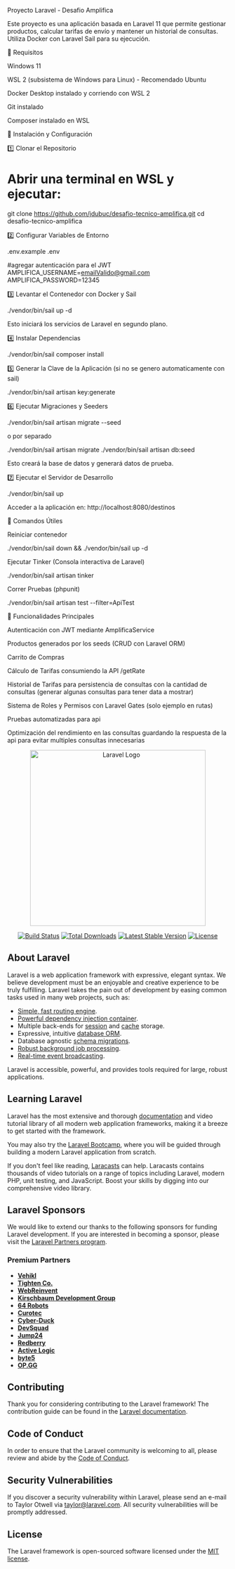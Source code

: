 
Proyecto Laravel - Desafio Amplifica

Este proyecto es una aplicación basada en Laravel 11 que permite gestionar productos, calcular tarifas de envío y mantener un historial de consultas. Utiliza Docker con Laravel Sail para su ejecución.

📌 Requisitos

Windows 11

WSL 2 (subsistema de Windows para Linux) - Recomendado Ubuntu

Docker Desktop instalado y corriendo con WSL 2

Git instalado

Composer instalado en WSL

🚀 Instalación y Configuración

1️⃣ Clonar el Repositorio

# Abrir una terminal en WSL y ejecutar:
git clone https://github.com/jdubuc/desafio-tecnico-amplifica.git
cd desafio-tecnico-amplifica

2️⃣ Configurar Variables de Entorno

.env.example .env

#agregar autenticación para el JWT
AMPLIFICA_USERNAME=emailValido@gmail.com
AMPLIFICA_PASSWORD=12345

3️⃣ Levantar el Contenedor con Docker y Sail

./vendor/bin/sail up -d

Esto iniciará los servicios de Laravel en segundo plano.

4️⃣ Instalar Dependencias

./vendor/bin/sail composer install

5️⃣ Generar la Clave de la Aplicación (si no se genero automaticamente con sail)

./vendor/bin/sail artisan key:generate

6️⃣ Ejecutar Migraciones y Seeders

./vendor/bin/sail artisan migrate --seed

o por separado

./vendor/bin/sail artisan migrate
./vendor/bin/sail artisan db:seed

Esto creará la base de datos y generará datos de prueba.

7️⃣ Ejecutar el Servidor de Desarrollo

./vendor/bin/sail up

Acceder a la aplicación en: http://localhost:8080/destinos

📌 Comandos Útiles

Reiniciar contenedor

./vendor/bin/sail down && ./vendor/bin/sail up -d

Ejecutar Tinker (Consola interactiva de Laravel)

./vendor/bin/sail artisan tinker

Correr Pruebas (phpunit)

./vendor/bin/sail artisan test --filter=ApiTest


📌 Funcionalidades Principales

Autenticación con JWT mediante AmplificaService

Productos generados por los seeds (CRUD con Laravel ORM)

Carrito de Compras

Cálculo de Tarifas consumiendo la API /getRate

Historial de Tarifas para persistencia de consultas con la cantidad de consultas (generar algunas consultas para tener data a mostrar)

Sistema de Roles y Permisos con Laravel Gates (solo ejemplo en rutas)

Pruebas automatizadas para api

Optimización del rendimiento en las consultas guardando la respuesta de la api para evitar multiples consultas innecesarias





<p align="center"><a href="https://laravel.com" target="_blank"><img src="https://raw.githubusercontent.com/laravel/art/master/logo-lockup/5%20SVG/2%20CMYK/1%20Full%20Color/laravel-logolockup-cmyk-red.svg" width="400" alt="Laravel Logo"></a></p>

<p align="center">
<a href="https://github.com/laravel/framework/actions"><img src="https://github.com/laravel/framework/workflows/tests/badge.svg" alt="Build Status"></a>
<a href="https://packagist.org/packages/laravel/framework"><img src="https://img.shields.io/packagist/dt/laravel/framework" alt="Total Downloads"></a>
<a href="https://packagist.org/packages/laravel/framework"><img src="https://img.shields.io/packagist/v/laravel/framework" alt="Latest Stable Version"></a>
<a href="https://packagist.org/packages/laravel/framework"><img src="https://img.shields.io/packagist/l/laravel/framework" alt="License"></a>
</p>

## About Laravel

Laravel is a web application framework with expressive, elegant syntax. We believe development must be an enjoyable and creative experience to be truly fulfilling. Laravel takes the pain out of development by easing common tasks used in many web projects, such as:

- [Simple, fast routing engine](https://laravel.com/docs/routing).
- [Powerful dependency injection container](https://laravel.com/docs/container).
- Multiple back-ends for [session](https://laravel.com/docs/session) and [cache](https://laravel.com/docs/cache) storage.
- Expressive, intuitive [database ORM](https://laravel.com/docs/eloquent).
- Database agnostic [schema migrations](https://laravel.com/docs/migrations).
- [Robust background job processing](https://laravel.com/docs/queues).
- [Real-time event broadcasting](https://laravel.com/docs/broadcasting).

Laravel is accessible, powerful, and provides tools required for large, robust applications.

## Learning Laravel

Laravel has the most extensive and thorough [documentation](https://laravel.com/docs) and video tutorial library of all modern web application frameworks, making it a breeze to get started with the framework.

You may also try the [Laravel Bootcamp](https://bootcamp.laravel.com), where you will be guided through building a modern Laravel application from scratch.

If you don't feel like reading, [Laracasts](https://laracasts.com) can help. Laracasts contains thousands of video tutorials on a range of topics including Laravel, modern PHP, unit testing, and JavaScript. Boost your skills by digging into our comprehensive video library.

## Laravel Sponsors

We would like to extend our thanks to the following sponsors for funding Laravel development. If you are interested in becoming a sponsor, please visit the [Laravel Partners program](https://partners.laravel.com).

### Premium Partners

- **[Vehikl](https://vehikl.com/)**
- **[Tighten Co.](https://tighten.co)**
- **[WebReinvent](https://webreinvent.com/)**
- **[Kirschbaum Development Group](https://kirschbaumdevelopment.com)**
- **[64 Robots](https://64robots.com)**
- **[Curotec](https://www.curotec.com/services/technologies/laravel/)**
- **[Cyber-Duck](https://cyber-duck.co.uk)**
- **[DevSquad](https://devsquad.com/hire-laravel-developers)**
- **[Jump24](https://jump24.co.uk)**
- **[Redberry](https://redberry.international/laravel/)**
- **[Active Logic](https://activelogic.com)**
- **[byte5](https://byte5.de)**
- **[OP.GG](https://op.gg)**

## Contributing

Thank you for considering contributing to the Laravel framework! The contribution guide can be found in the [Laravel documentation](https://laravel.com/docs/contributions).

## Code of Conduct

In order to ensure that the Laravel community is welcoming to all, please review and abide by the [Code of Conduct](https://laravel.com/docs/contributions#code-of-conduct).

## Security Vulnerabilities

If you discover a security vulnerability within Laravel, please send an e-mail to Taylor Otwell via [taylor@laravel.com](mailto:taylor@laravel.com). All security vulnerabilities will be promptly addressed.

## License

The Laravel framework is open-sourced software licensed under the [MIT license](https://opensource.org/licenses/MIT).

